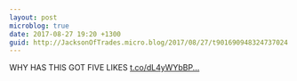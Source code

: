 ```yaml
---
layout: post
microblog: true
date: 2017-08-27 19:20 +1300
guid: http://JacksonOfTrades.micro.blog/2017/08/27/t901690948324737024.html
---
```

WHY HAS THIS GOT FIVE LIKES [t.co/dL4yWYbBP...](https://t.co/dL4yWYbBP8)
